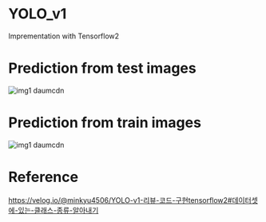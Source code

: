 # YOLO_v1
Imprementation with Tensorflow2
# Prediction from test images
![img1 daumcdn](https://user-images.githubusercontent.com/42567320/194291033-3220e2a9-39d3-40b0-ab0d-bd2355a75191.png)

# Prediction from train images
![img1 daumcdn](https://user-images.githubusercontent.com/42567320/194291149-5c649161-4560-42e7-9c04-1bb92a49f748.png)

# Reference
https://velog.io/@minkyu4506/YOLO-v1-리뷰-코드-구현tensorflow2#데이터셋에-있는-클래스-종류-알아내기
